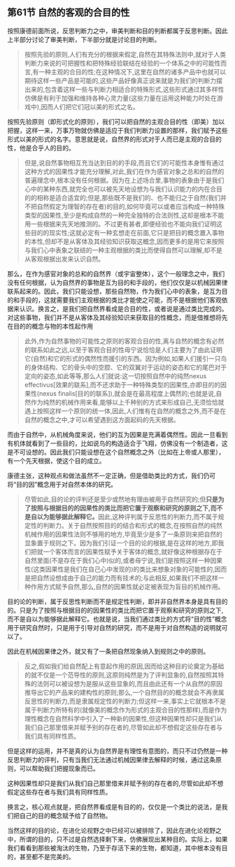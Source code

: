 <h2><b>第61节 自然的客观的合目的性</b></h2><p data-pid="l1eqmby7">按照康德前面所说，反思判断力之中，审美判断和目的判断都属于反思判断。因此上半部分讨论了审美判断，下半部分就是讨论目的判断。</p><blockquote data-pid="rMVynP1r">按照先验的原则,人们有充分的根据来假定,自然在其特殊法则中,就对于人类判断力来说的可把握性和把特殊经验联结在经验的一个体系之中的可能性而言,有一种主观的合目的性;在这种情况下,这里在自然的诸多产品中也就可以期待这样一些产品是可能的,这些产品好像真正说来就是为我们的判断力摆出来的,包含着这样一些与判断力相适合的特殊形式,这些形式通过其多样性仿佛是有利于加强和维持各种心灵力量(这些力量在运用这种能力时处在游戏中),因而人们把它们冠以美的形式之名。</blockquote><p data-pid="FKKjDxA6">按照先验原则（即形式化的原则），我们可以把自然的主观合目的性（即美）加以把握，这样一来，万事万物就仿佛是适应于我们判断力设置的那样，我们赋予这些形式以美的形式的名字。意思就是说，自然界的形式对于人而已是主观的合目的性，他是合乎人的目的。</p><blockquote data-pid="0uzOOEsE">但是,说自然事物相互充当达到目的的手段,而且它们的可能性本身惟有通过这种方式的因果性才能充分理解,对此,我们在作为感官对象之总和的自然的普遍理念中,根本没有任何根据。因为在上述场合里,事物的表象由于是我们心中的某种东西,就完全也可以被先天地设想为与我们认识能力的内在合目的的相称是适合适宜的;但是,那些既不是我们的、也不能归之于自然(我们并不把自然假定为理智的存在者)的目的,如何毕竟可以或者应当构成一种特殊类型的因果性,至少是构成自然的一种完全独特的合法则性,这却是根本不能用一些根据来先天地推测的。不过更有甚者,即便经验也不能向我们证明这些目的的现实性;这就必定有一种玄想走在前面,它只是把目的概念置入事物的本性,但却不是从客体及其经验知识获取这概念,因而更多的是用它来按照与我们心中表象之联结的一种主观根据的类比而使得自然可以理解,却不是从客观根据出发来认识自然。</blockquote><p data-pid="cJ3Jx5WU">那么，在作为感官对象的总和的自然界（或宇宙整体），这个一般理念之中，我们没有任何根据，认为自然界的事物是互为目的和手段的，他们仅仅是以机械因果律联系起来的。因此，我们只能设想，那些自然物，作为我们心中的表象，是互为目的和手段的，这就需要我们主观根据的类比才能使之可能，而不是根据他们客观依据来认识。换言之，是我们把自然界看成是合目的性，或者说是通过类比完成的。对这些事物，我们并不是从客体及其经验知识来获取目的性概念，而是借推想将先在目的的概念与物的本性起作用</p><blockquote data-pid="-cqLlTmt">此外,作为自然事物的可能性之原则的客观合目的性,离与自然的概念有必然的联系如此之远,以至于客观合目的性毋宁说恰恰是人们主要为了由此证明它(自然)和它的形式的偶然性而援引的东西。因为例如,如果人们援引一只鸟的身体结构、它的骨头中的空腔、它的双翼对于运动的姿态和它的尾巴对于定向的姿态,如此等等,那么人们就说:这一切按照自然中的纯然nexus effectivus[效果的联系],而不还求助于一种特殊类型的因果性,亦即目的的因果性(nexus finalis[目的的联系]),就会是在最高程度上偶然的;也就是说,自然作为纯然的机械作用来看,能够以上千种别的方式来形成自己,无须恰恰就遇上按照这样一个原则的统一体,因此,人们惟有在自然的概念之外,而不是在自然的概念之中,才可以希望遇到这方面起码的先天根据。</blockquote><p data-pid="PHlkB638">而由于自然中，从机械角度来说，他们的互为因果是充满着偶然性。因此一旦看到有机体就看到了一些目的，比如说鸟的构造适合于飞翔，仿佛没有一个制造者，这是不可设想的。因此我们只能设想在这个自然概念之外（比如在上帝或人那里），有一个先天根据，使这个目的成立。</p><p data-pid="4fy69MRB">康德主张，这种观点和做法虽然不一定正确，但是借助类比的方式，我们仍可将“目的因”概念用于对自然本体的研究。</p><blockquote data-pid="k0vyy65h">尽管如此,目的论的评判还是至少或然地有理由被用于自然研究的;但<b>只是为了按照与根据目的的因果性的类比而把它置于观察和研究的原则之下,而不是自以为能够据此解释它。</b>因此,这种评判属于反思性的判断力,而不属于规定性的判断力。关于自然按照目的的结合和形式的概念,在按照自然的纯然机械作用的因果性法则不够用的地方,毕竟至少是多了一条原则来把自然的显象置于规则之下。因为我们引证一个目的论的根据,是在这样的地方,即我们把就一个客体而言的因果性赋予关于客体的概念,就好像这种根据存在于自然里面(不是存在于我们心中)似的,或者毋宁说,我们是按照这样一种因果性(这类因果性是我们在自己心中发现的)的类比来想象对象的可能性的,因而是把自然设想成由于自己的能力而有技术的;与此相反,如果我们不把这样一种作用方式赋予自然,那么,自然的因果性就必定被表现为盲目的机械作用。</blockquote><p data-pid="sjbzgNa9">目的论的判断，属于反思性判断而不是规定性判断，即并非自然界本身是具有目的的。只是为了按照与根据目的的因果性的类比而把它置于观察和研究的原则之下,而不是自以为能够据此解释它。也就是说，当我们通过类比的方式将“目的性”概念用于研究自然时，只是用于引导对自然的研究，而不是用于对自然构造的说明就可以了。</p><p data-pid="haCVSyBK">因此在机械因果律之外，就又有了一条把自然现象纳入到规则之中的原则。</p><blockquote data-pid="pG20TsZs">反之,假如我们给自然配上有意起作用的原因,因而给这种目的论奠定为基础的就不仅是一个范导性的原则,这原则纯然是为了评判显象的,自然按照其特殊的法则可以被设想为是服从这些显象的,而且由此还有一个从自然的原因推导出它的产品来的建构性的原则;那么,一个自然目的的概念就会不再隶属反思性的判断力,而是隶属规定性的判断力;但这样一来,事实上它就根本不是属于判断力所特有的(就像美的概念作为形式的主观合目的性那样),而是作为理性概念在自然科学中引入了一种新的因果性,但这种因果性却只是我们从我们自己那里借来并赋予别的存在者的,尽管如此却不想假定这些存在者与我们具有同样性质。</blockquote><p data-pid="qvN-HSSB">但是这样的运用，并不是真的认为自然界是有理性有意图的，而只不过仍然是一种反思判断力的评判，只有当我们无法通过机械因果律去解释的时候，通过这条原则，可以帮助我们把握现象而已。</p><p data-pid="LyCm2OS_">这种因果性却只是我们从我们自己那里借来并赋予别的存在者的,尽管如此却不想假定这些存在者与我们具有同样性质。</p><p data-pid="GB_jfzBm">换言之，核心观点就是，把自然界看成是有目的的，仅仅是一个类比的说法，是我们把自己的目的概念赋予给了自然物。</p><p data-pid="8Dd30LSh">当然这样的目的论，在进化论视野之中已经可以被排除了，因此在进化论视野之中，所谓的目的，只不过是自然选择剩下来，仿佛展现出某种目的。实际上，如果我们看看到那些被淘汰的生物，乃至于存活下来的生物，都知道，其中根本没有目的，甚至都不是完美的。</p>